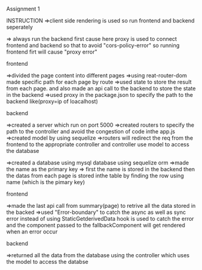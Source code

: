 Assignment 1 

INSTRUCTION
=>client side rendering is used so run frontend and backend seperately


=> always run the backend first
   cause here proxy is used to connect frontend and backend so that to avoid "cors-policy-error"
   so running  frontend firt will cause "proxy error"





frontend


 =>divided the page content into different pages
 =>using reat-router-dom made specific path for each page by route 
=>used state to store the result from each page.
  and also made an api call to the backend to store the state in the backend
=>used proxy in the package.json to specify the path to the backend like(proxy=ip of loacalhost)



backend



=>created a server which run on port 5000
=>created routers to specify the path to the controller and avoid the congestion of code inthe app.js
=>created model by using sequelize
=>routers will redirect the req from the frontend to the appropriate controller and controller use model to access the database

=>created a database using mysql database using sequelize orm
=>made the name as the primary key
=> first the name is stored in the backend then the datas from each page is stored inthe table by finding the row using name (which is the pimary key)

frontend

=>made the last api call from summary(page)  to retrive all the data stored in the backed 
=>used "Error-boundary" to catch the async as well as sync error instead of using StaticGetderivedData   hook is used to catch the error and the component passed to the fallbackComponent will get rendered when an error occur 



backend


=>returned all the data from the database using the controller which uses the model to access the databse 



